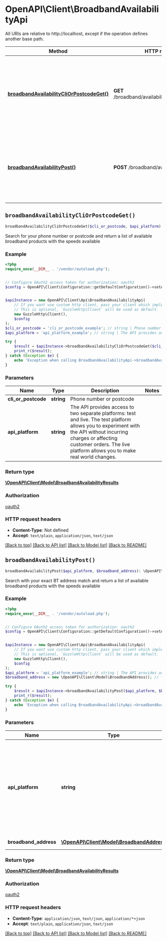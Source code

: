 # OpenAPI\Client\BroadbandAvailabilityApi

All URIs are relative to http://localhost, except if the operation defines another base path.

| Method | HTTP request | Description |
| ------------- | ------------- | ------------- |
| [**broadbandAvailabilityCliOrPostcodeGet()**](BroadbandAvailabilityApi.md#broadbandAvailabilityCliOrPostcodeGet) | **GET** /broadband/availability/{cli_or_postcode} | Search for your phone number or postcode and return a list of available broadband products with the speeds available |
| [**broadbandAvailabilityPost()**](BroadbandAvailabilityApi.md#broadbandAvailabilityPost) | **POST** /broadband/availability | Search with your exact BT address match and return a list of available broadband products with the speeds available |


## `broadbandAvailabilityCliOrPostcodeGet()`

```php
broadbandAvailabilityCliOrPostcodeGet($cli_or_postcode, $api_platform): \OpenAPI\Client\Model\BroadbandAvailabilityResults
```

Search for your phone number or postcode and return a list of available broadband products with the speeds available

### Example

```php
<?php
require_once(__DIR__ . '/vendor/autoload.php');


// Configure OAuth2 access token for authorization: oauth2
$config = OpenAPI\Client\Configuration::getDefaultConfiguration()->setAccessToken('YOUR_ACCESS_TOKEN');


$apiInstance = new OpenAPI\Client\Api\BroadbandAvailabilityApi(
    // If you want use custom http client, pass your client which implements `GuzzleHttp\ClientInterface`.
    // This is optional, `GuzzleHttp\Client` will be used as default.
    new GuzzleHttp\Client(),
    $config
);
$cli_or_postcode = 'cli_or_postcode_example'; // string | Phone number or postcode
$api_platform = 'api_platform_example'; // string | The API provides access to two separate platforms: test and live. The test platform allows you to experiment with the API without incurring charges or affecting customer orders. The live platform allows you to make real world changes.

try {
    $result = $apiInstance->broadbandAvailabilityCliOrPostcodeGet($cli_or_postcode, $api_platform);
    print_r($result);
} catch (Exception $e) {
    echo 'Exception when calling BroadbandAvailabilityApi->broadbandAvailabilityCliOrPostcodeGet: ', $e->getMessage(), PHP_EOL;
}
```

### Parameters

| Name | Type | Description  | Notes |
| ------------- | ------------- | ------------- | ------------- |
| **cli_or_postcode** | **string**| Phone number or postcode | |
| **api_platform** | **string**| The API provides access to two separate platforms: test and live. The test platform allows you to experiment with the API without incurring charges or affecting customer orders. The live platform allows you to make real world changes. | |

### Return type

[**\OpenAPI\Client\Model\BroadbandAvailabilityResults**](../Model/BroadbandAvailabilityResults.md)

### Authorization

[oauth2](../../README.md#oauth2)

### HTTP request headers

- **Content-Type**: Not defined
- **Accept**: `text/plain`, `application/json`, `text/json`

[[Back to top]](#) [[Back to API list]](../../README.md#endpoints)
[[Back to Model list]](../../README.md#models)
[[Back to README]](../../README.md)

## `broadbandAvailabilityPost()`

```php
broadbandAvailabilityPost($api_platform, $broadband_address): \OpenAPI\Client\Model\BroadbandAvailabilityResults
```

Search with your exact BT address match and return a list of available broadband products with the speeds available

### Example

```php
<?php
require_once(__DIR__ . '/vendor/autoload.php');


// Configure OAuth2 access token for authorization: oauth2
$config = OpenAPI\Client\Configuration::getDefaultConfiguration()->setAccessToken('YOUR_ACCESS_TOKEN');


$apiInstance = new OpenAPI\Client\Api\BroadbandAvailabilityApi(
    // If you want use custom http client, pass your client which implements `GuzzleHttp\ClientInterface`.
    // This is optional, `GuzzleHttp\Client` will be used as default.
    new GuzzleHttp\Client(),
    $config
);
$api_platform = 'api_platform_example'; // string | The API provides access to two separate platforms: test and live. The test platform allows you to experiment with the API without incurring charges or affecting customer orders. The live platform allows you to make real world changes.
$broadband_address = new \OpenAPI\Client\Model\BroadbandAddress(); // \OpenAPI\Client\Model\BroadbandAddress | BroadbandAddress struct

try {
    $result = $apiInstance->broadbandAvailabilityPost($api_platform, $broadband_address);
    print_r($result);
} catch (Exception $e) {
    echo 'Exception when calling BroadbandAvailabilityApi->broadbandAvailabilityPost: ', $e->getMessage(), PHP_EOL;
}
```

### Parameters

| Name | Type | Description  | Notes |
| ------------- | ------------- | ------------- | ------------- |
| **api_platform** | **string**| The API provides access to two separate platforms: test and live. The test platform allows you to experiment with the API without incurring charges or affecting customer orders. The live platform allows you to make real world changes. | |
| **broadband_address** | [**\OpenAPI\Client\Model\BroadbandAddress**](../Model/BroadbandAddress.md)| BroadbandAddress struct | [optional] |

### Return type

[**\OpenAPI\Client\Model\BroadbandAvailabilityResults**](../Model/BroadbandAvailabilityResults.md)

### Authorization

[oauth2](../../README.md#oauth2)

### HTTP request headers

- **Content-Type**: `application/json`, `text/json`, `application/*+json`
- **Accept**: `text/plain`, `application/json`, `text/json`

[[Back to top]](#) [[Back to API list]](../../README.md#endpoints)
[[Back to Model list]](../../README.md#models)
[[Back to README]](../../README.md)
